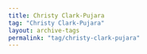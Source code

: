 ```yaml
---
title: Christy Clark-Pujara
tag: "Christy Clark-Pujara"
layout: archive-tags
permalink: "tag/christy-clark-pujara"
---
```

